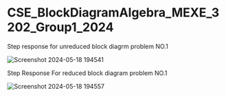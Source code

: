 # CSE_BlockDiagramAlgebra_MEXE_3202_Group1_2024

Step response for unreduced block diagrm problem NO.1

![Screenshot 2024-05-18 194541](https://github.com/Bien21-00590/CSE_BlockDiagramAlgebra_MEXE_3202_Group1_2024/assets/157565160/486bcdcd-9381-4e7c-8b59-923d719c718a)


Step Response For reduced block diagram problem NO.1 

![Screenshot 2024-05-18 194557](https://github.com/Bien21-00590/CSE_BlockDiagramAlgebra_MEXE_3202_Group1_2024/assets/157565160/b3438df2-956e-496b-8e33-2db378b7e3bb)



